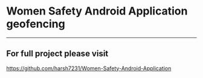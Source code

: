 # Women Safety Android Application geofencing
 ---
 For full project please visit
 ---
 https://github.com/harsh7231/Women-Safety-Android-Application
